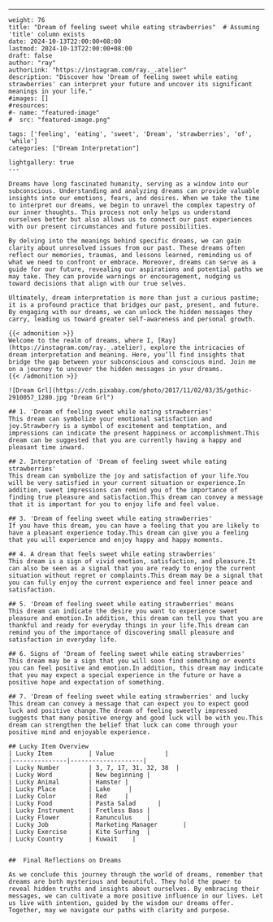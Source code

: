 ---
    weight: 76
    title: "Dream of feeling sweet while eating strawberries"  # Assuming 'title' column exists
    date: 2024-10-13T22:00:00+08:00
    lastmod: 2024-10-13T22:00:00+08:00
    draft: false
    author: "ray"
    authorLink: "https://instagram.com/ray._.atelier"
    description: "Discover how 'Dream of feeling sweet while eating strawberries' can interpret your future and uncover its significant meanings in your life."
    #images: []
    #resources:
    #- name: "featured-image"
    #  src: "featured-image.png"
    
    tags: ['feeling', 'eating', 'sweet', 'Dream', 'strawberries', 'of', 'while']
    categories: ["Dream Interpretation"]
    
    lightgallery: true
    ---
    
    Dreams have long fascinated humanity, serving as a window into our subconscious. Understanding and analyzing dreams can provide valuable insights into our emotions, fears, and desires. When we take the time to interpret our dreams, we begin to unravel the complex tapestry of our inner thoughts. This process not only helps us understand ourselves better but also allows us to connect our past experiences with our present circumstances and future possibilities.
    
    By delving into the meanings behind specific dreams, we can gain clarity about unresolved issues from our past. These dreams often reflect our memories, traumas, and lessons learned, reminding us of what we need to confront or embrace. Moreover, dreams can serve as a guide for our future, revealing our aspirations and potential paths we may take. They can provide warnings or encouragement, nudging us toward decisions that align with our true selves.
    
    Ultimately, dream interpretation is more than just a curious pastime; it is a profound practice that bridges our past, present, and future. By engaging with our dreams, we can unlock the hidden messages they carry, leading us toward greater self-awareness and personal growth.
    
    {{< admonition >}}
    Welcome to the realm of dreams, where I, [Ray](https://instagram.com/ray._.atelier), explore the intricacies of dream interpretation and meaning. Here, you’ll find insights that bridge the gap between your subconscious and conscious mind. Join me on a journey to uncover the hidden messages in your dreams.
    {{< /admonition >}}
    
    ![Dream Grl](https://cdn.pixabay.com/photo/2017/11/02/03/35/gothic-2910057_1280.jpg "Dream Grl")
    
    ## 1. 'Dream of feeling sweet while eating strawberries'
    This dream can symbolize your emotional satisfaction and joy.Strawberry is a symbol of excitement and temptation, and impressions can indicate the present happiness or accomplishment.This dream can be suggested that you are currently having a happy and pleasant time inward.
    
    ## 2. Interpretation of 'Dream of feeling sweet while eating strawberries'
    This dream can symbolize the joy and satisfaction of your life.You will be very satisfied in your current situation or experience.In addition, sweet impressions can remind you of the importance of finding true pleasure and satisfaction.This dream can convey a message that it is important for you to enjoy life and feel value.
    
    ## 3. 'Dream of feeling sweet while eating strawberries'
    If you have this dream, you can have a feeling that you are likely to have a pleasant experience today.This dream can give you a feeling that you will experience and enjoy happy and happy moments.
    
    ## 4. A dream that feels sweet while eating strawberries'
    This dream is a sign of vivid emotion, satisfaction, and pleasure.It can also be seen as a signal that you are ready to enjoy the current situation without regret or complaints.This dream may be a signal that you can fully enjoy the current experience and feel inner peace and satisfaction.
    
    ## 5. 'Dream of feeling sweet while eating strawberries' means
    This dream can indicate the desire you want to experience sweet pleasure and emotion.In addition, this dream can tell you that you are thankful and ready for everyday things in your life.This dream can remind you of the importance of discovering small pleasure and satisfaction in everyday life.
    
    ## 6. Signs of 'Dream of feeling sweet while eating strawberries'
    This dream may be a sign that you will soon find something or events you can feel positive and emotion.In addition, this dream may indicate that you may expect a special experience in the future or have a positive hope and expectation of something.
    
    ## 7. 'Dream of feeling sweet while eating strawberries' and lucky
    This dream can convey a message that can expect you to expect good luck and positive change.The dream of feeling sweetly impressed suggests that many positive energy and good luck will be with you.This dream can strengthen the belief that luck can come through your positive mind and enjoyable experience.
    
    ## Lucky Item Overview
    | Lucky Item          | Value              |
    |---------------|--------------------|
    | Lucky Number        | 3, 7, 17, 31, 32, 38  |
    | Lucky Word          | New beginning |
    | Lucky Animal        | Hamster |
    | Lucky Place         | Lake     |
    | Lucky Color         | Red     |
    | Lucky Food          | Pasta Salad      |
    | Lucky Instrument    | Fretless Bass |
    | Lucky Flower        | Ranunculus    |
    | Lucky Job           | Marketing Manager       |
    | Lucky Exercise      | Kite Surfing  |
    | Lucky Country       | Kuwait    |
    
    
    ##  Final Reflections on Dreams
    
    As we conclude this journey through the world of dreams, remember that dreams are both mysterious and beautiful. They hold the power to reveal hidden truths and insights about ourselves. By embracing their messages, we can cultivate a more positive influence in our lives. Let us live with intention, guided by the wisdom our dreams offer. Together, may we navigate our paths with clarity and purpose.
    